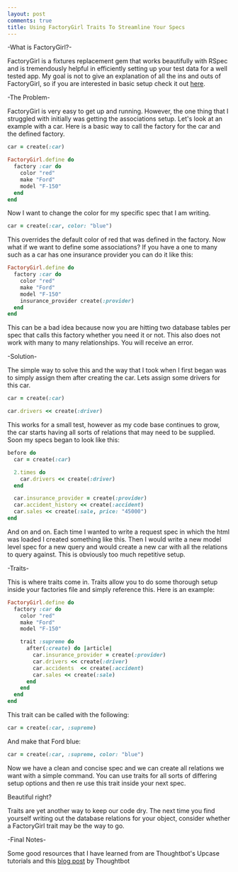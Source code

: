 ```yaml
---
layout: post
comments: true
title: Using FactoryGirl Traits To Streamline Your Specs
---
```


-What is FactoryGirl?-

FactoryGirl is a fixtures replacement gem that works beautifully with RSpec and is tremendously helpful in
efficiently setting up your test data for a well tested app. My goal is not to give an explanation of all
the ins and outs of FactoryGirl, so if you are interested in basic setup check it out [here](https://github.com/thoughtbot/factory_girl).

-The Problem-

FactoryGirl is very easy to get up and running. However, the one thing that I struggled with initially was
getting the associations setup. Let's look at an example with a car. Here is a basic way to call the factory
for the car and the defined factory.

```ruby
car = create(:car)

FactoryGirl.define do
  factory :car do
    color "red"
    make "Ford"
    model "F-150"
  end
end
```

Now I want to change the color for my specific spec that I am writing.

```ruby
car = create(:car, color: "blue")
```

This overrides the default color of red that was defined in the factory.
Now what if we want to define some associations? If you have a one to many such as a car has one insurance provider
you can do it like this:

```ruby
FactoryGirl.define do
  factory :car do
    color "red"
    make "Ford"
    model "F-150"
    insurance_provider create(:provider)
  end
end
```

This can be a bad idea because now you are hitting two database tables per spec that calls this factory whether
you need it or not. This also does not work with many to many relationships. You will receive an error.

-Solution-

The simple way to solve this and the way that I took when I first began was to simply assign them after creating
the car. Lets assign some drivers for this car.

```ruby
car = create(:car)

car.drivers << create(:driver)
```

This works for a small test, however as my code base continues to grow, the car starts having all sorts of relations
that may need to be supplied. Soon my specs began to look like this:

```ruby
before do
  car = create(:car)

  2.times do
    car.drivers << create(:driver)
  end

  car.insurance_provider = create(:provider)
  car.accident_history << create(:accident)
  car.sales << create(:sale, price: "45000")
end
```

And on and on. Each time I wanted to write a request spec in which the html was loaded I created something like this.
Then I would write a new model level spec for a new query and would create a new car with all the relations to query
against. This is obviously too much repetitive setup.

-Traits-

This is where traits come in. Traits allow you to do some thorough setup inside your factories file and simply
reference this. Here is an example:

```ruby
FactoryGirl.define do
  factory :car do
    color "red"
    make "Ford"
    model "F-150"

    trait :supreme do
      after(:create) do |article|
        car.insurance_provider = create(:provider)
        car.drivers << create(:driver)
        car.accidents  << create(:accident)
        car.sales << create(:sale)
      end
    end
  end
end
```

This trait can be called with the following:

```ruby
car = create(:car, :supreme)
```

And make that Ford blue:

```ruby
car = create(:car, :supreme, color: "blue")
```

Now we have a clean and concise spec and we can create all relations we want with a simple command. You can
use traits for all sorts of differing setup options and then re use this trait inside your next spec.

Beautiful right?

Traits are yet another way to keep our code dry. The next time you find yourself writing out the database
relations for your object, consider whether a FactoryGirl trait may be the way to go.

-Final Notes-

Some good resources that I have learned from are Thoughtbot's Upcase tutorials and this [blog post](https://robots.thoughtbot.com/remove-duplication-with-factorygirls-traits) by Thoughtbot

